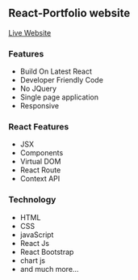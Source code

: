 ## React-Portfolio website

[Live Website]()

### Features
* Build On Latest React
* Developer Friendly Code
* No JQuery
* Single page application
* Responsive


### React Features
* JSX
* Components
* Virtual DOM
* React Route
* Context API

### Technology
* HTML
* CSS
* javaScript
* React Js
* React Bootstrap
* chart js
* and much more...

